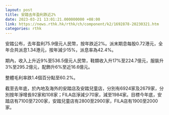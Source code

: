 ```yaml
---
layout: post
title: 安踏去年盈利跌近2%
date: 2023-03-21 13:01:21.000000000 +08:00
link: https://news.rthk.hk/rthk/ch/component/k2/1692878-20230321.htm
categories: rthk
---
```


安踏公布，去年盈利75.9億元人民幣，按年跌近2%。派末期息每股0.72港元，全年合共派息1.34港元，按年減少15%，派息率為42.4%。

期內，收入上升近9%至536.5億元人民幣，鞋類收入升17%至224.7億元，服裝升3%至295.2億元，配飾升6%至近16.6億元。

整體毛利率跌1.4個百分點至60.2%。

截至去年底，於內地及海外的安踏店及安踏兒童店，分別有6924家及2679家，分別按年淨增長92家和108家；FILA店淨減少70家，減至1984家。目標今年底，安踏店有7100至7200家，安踏兒童店有2800至2900家，FILA店有1900至2000家。
